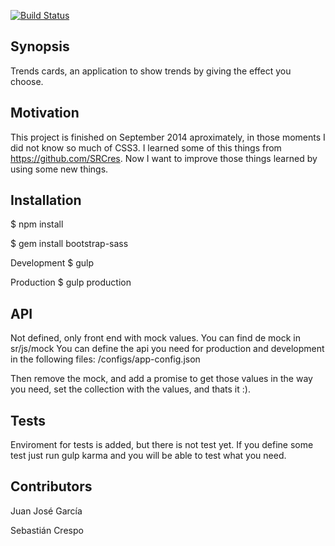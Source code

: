 [![Build Status](https://api.travis-ci.org/jotaoncode/trends.svg)](https://api.travis-ci.org/jotaoncode/trends.svg)
## Synopsis

Trends cards, an application to show trends by giving the effect you choose.

## Motivation

This project is finished on September 2014 aproximately, in those moments I did not know so much of CSS3. I learned some of this things from https://github.com/SRCres.
Now I want to improve those things learned by using some new things.

## Installation

$ npm install

$ gem install bootstrap-sass

Development
$ gulp

Production
$ gulp production

## API

Not defined, only front end with mock values. You can find de mock in sr/js/mock
You can define the api you need for production and development in the following
files:
/configs/app-config.json

Then remove the mock, and add a promise to get those values in the way you need,
set the collection with the values, and thats it :).

## Tests

Enviroment for tests is added, but there is not test yet.
If you define some test just run gulp karma and you will be able to
test what you need.

## Contributors

Juan José García

Sebastián Crespo
